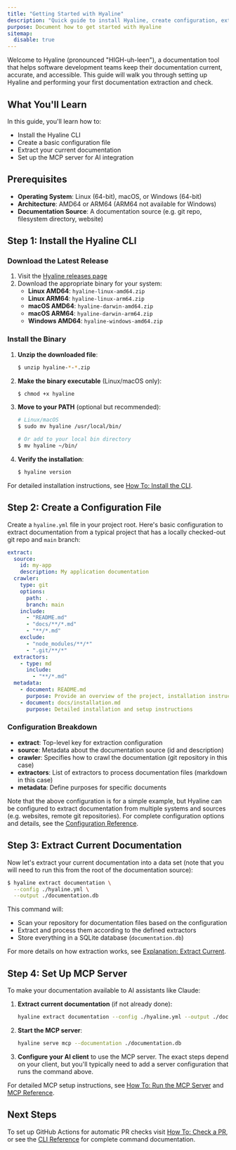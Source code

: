```yaml
---
title: "Getting Started with Hyaline"
description: "Quick guide to install Hyaline, create configuration, extract documentation, and set up an MCP integration."
purpose: Document how to get started with Hyaline
sitemap:
  disable: true
---
```

Welcome to Hyaline (pronounced "HIGH-uh-leen"), a documentation tool that helps software development teams keep their documentation current, accurate, and accessible. This guide will walk you through setting up Hyaline and performing your first documentation extraction and check.

## What You'll Learn

In this guide, you'll learn how to:
- Install the Hyaline CLI
- Create a basic configuration file
- Extract your current documentation
- Set up the MCP server for AI integration

## Prerequisites

- **Operating System**: Linux (64-bit), macOS, or Windows (64-bit)
- **Architecture**: AMD64 or ARM64 (ARM64 not available for Windows)
- **Documentation Source**: A documentation source (e.g. git repo, filesystem directory, website)

## Step 1: Install the Hyaline CLI

### Download the Latest Release

1. Visit the [Hyaline releases page](https://github.com/appgardenstudios/hyaline/releases)
2. Download the appropriate binary for your system:
   - **Linux AMD64**: `hyaline-linux-amd64.zip`
   - **Linux ARM64**: `hyaline-linux-arm64.zip`
   - **macOS AMD64**: `hyaline-darwin-amd64.zip`
   - **macOS ARM64**: `hyaline-darwin-arm64.zip`
   - **Windows AMD64**: `hyaline-windows-amd64.zip`

### Install the Binary

1. **Unzip the downloaded file**:
   ```bash
   $ unzip hyaline-*-*.zip
   ```

2. **Make the binary executable** (Linux/macOS only):
   ```bash
   $ chmod +x hyaline
   ```

3. **Move to your PATH** (optional but recommended):
   ```bash
   # Linux/macOS
   $ sudo mv hyaline /usr/local/bin/

   # Or add to your local bin directory
   $ mv hyaline ~/bin/
   ```

4. **Verify the installation**:
   ```bash
   $ hyaline version
   ```

For detailed installation instructions, see [How To: Install the CLI](./how-to/install-cli.md).

## Step 2: Create a Configuration File

Create a `hyaline.yml` file in your project root. Here's basic configuration to extract documentation from a typical project that has a locally checked-out git repo and `main` branch:

```yaml
extract:
  source:
    id: my-app
    description: My application documentation
  crawler:
    type: git
    options:
      path: .
      branch: main
    include:
      - "README.md"
      - "docs/**/*.md"
      - "**/*.md"
    exclude:
      - "node_modules/**/*"
      - ".git/**/*"
  extractors:
    - type: md
      include:
        - "**/*.md"
  metadata:
    - document: README.md
      purpose: Provide an overview of the project, installation instructions, and basic usage examples
    - document: docs/installation.md
      purpose: Detailed installation and setup instructions
```

### Configuration Breakdown

- **extract**: Top-level key for extraction configuration
- **source**: Metadata about the documentation source (id and description)
- **crawler**: Specifies how to crawl the documentation (git repository in this case)
- **extractors**: List of extractors to process documentation files (markdown in this case)
- **metadata**: Define purposes for specific documents

Note that the above configuration is for a simple example, but Hyaline can be configured to extract documentation from multiple systems and sources (e.g. websites, remote git repositories). For complete configuration options and details, see the [Configuration Reference](./reference/config.md).

## Step 3: Extract Current Documentation

Now let's extract your current documentation into a data set (note that you will need to run this from the root of the documentation source):

```bash
$ hyaline extract documentation \
  --config ./hyaline.yml \
  --output ./documentation.db
```

This command will:
- Scan your repository for documentation files based on the configuration
- Extract and process them according to the defined extractors
- Store everything in a SQLite database (`documentation.db`)

For more details on how extraction works, see [Explanation: Extract Current](./explanation/extract.md).

## Step 4: Set Up MCP Server

To make your documentation available to AI assistants like Claude:

1. **Extract current documentation** (if not already done):
   ```bash
   hyaline extract documentation --config ./hyaline.yml --output ./documentation.db
   ```

2. **Start the MCP server**:
   ```bash
   hyaline serve mcp --documentation ./documentation.db
   ```

3. **Configure your AI client** to use the MCP server. The exact steps depend on your client, but you'll typically need to add a server configuration that runs the command above.

For detailed MCP setup instructions, see [How To: Run the MCP Server](./how-to/run-mcp.md) and [MCP Reference](./reference/mcp.md).

## Next Steps
To set up GitHub Actions for automatic PR checks visit [How To: Check a PR](./how-to/check-pr.md), or see the [CLI Reference](./reference/cli.md) for complete command documentation.